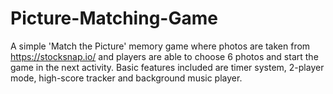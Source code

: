 # Picture-Matching-Game

A simple 'Match the Picture' memory game where photos are taken from https://stocksnap.io/ and players are able to choose 6 photos and start the game in the next activity. Basic features included are timer system, 2-player mode, high-score tracker and background music player.
